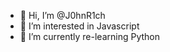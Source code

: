 - 👋 Hi, I’m @J0hnR1ch
- 👀 I’m interested in Javascript
- 🌱 I’m currently re-learning Python

<!---
J0hnR1ch/J0hnR1ch is a ✨ special ✨ repository because its `README.md` (this file) appears on your GitHub profile.
You can click the Preview link to take a look at your changes.
--->

